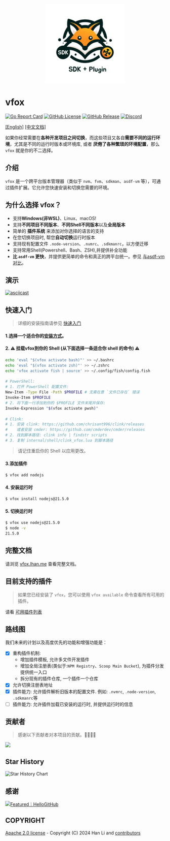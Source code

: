<p style="" align="center">
  <img src="./logo.png" alt="Logo" width="250" height="250">
</p>

# vfox

[![Go Report Card](https://img.shields.io/badge/go%20report-A+-brightgreen.svg?style=for-the-badge)](https://goreportcard.com/report/github.com/version-fox/vfox)
[![GitHub License](https://img.shields.io/github/license/version-fox/vfox?style=for-the-badge)](LICENSE)
[![GitHub Release](https://img.shields.io/github/v/release/version-fox/vfox?display_name=tag&style=for-the-badge)](https://github.com/version-fox/vfox/releases)
[![Discord](https://img.shields.io/discord/1191981003204477019?style=for-the-badge&logo=discord)](https://discord.gg/85c8ptYgb7)

[[English]](./README.md)  [[中文文档]](./README_CN.md)

如果你经常需要在**各种开发项目之间切换**，而这些项目又各自**需要不同的运行环境**，尤其是不同的运行时版本或环境库, 或者
**厌倦了各种繁琐的环境配置**，那么 `vfox` 就是你的不二选择。
## 介绍

`vfox` 是一个跨平台版本管理器（类似于 `nvm`、`fvm`、`sdkman`、`asdf-vm` 等），可通过插件扩展。它允许您快速安装和切换您需要的环境。
## 为什么选择 vfox？

- 支持**Windows(非WSL)**、Linux、macOS!
- 支持**不同项目不同版本**、**不同Shell不同版本**以及**全局版本**
- 简单的 **插件系统** 来添加对你选择的语言的支持
- 在您切换项目时, 帮您**自动切换**运行时版本
- 支持现有配置文件 `.node-version`、`.nvmrc`、`.sdkmanrc`，以方便迁移
- 支持常用Shell(Powershell、Bash、ZSH),并提供补全功能
- **比 `asdf-vm` 更快**，并提供更简单的命令和真正的跨平台统一。参见 [与asdf-vm对比](https://vfox.lhan.me/zh-hans/misc/vs-asdf.html)。

## 演示

[![asciicast](https://asciinema.org/a/650100.svg)](https://asciinema.org/a/650100)

## 快速入门

> 详细的安装指南请参见 [快速入门](https://vfox.lhan.me/zh-hans/guides/quick-start.html)

#### 1.选择一个适合你的[安装方式](https://vfox.lhan.me/zh-hans/guides/quick-start.html#_1-%E5%AE%89%E8%A3%85vfox)。

#### 2. ⚠️ **挂载vfox到你的 Shell (从下面选择一条适合你 shell 的命令)** ⚠️

```bash
echo 'eval "$(vfox activate bash)"' >> ~/.bashrc
echo 'eval "$(vfox activate zsh)"' >> ~/.zshrc
echo 'vfox activate fish | source' >> ~/.config/fish/config.fish

# PowerShell:
# 1. 打开 PowerShell 配置文件:
New-Item -Type File -Path $PROFILE # 无需在意 `文件已存在` 错误
Invoke-Item $PROFILE
# 2. 将下面一行添加到你的 $PROFILE 文件末尾并保存:
Invoke-Expression "$(vfox activate pwsh)"

# Clink:
# 1. 安装 clink: https://github.com/chrisant996/clink/releases
#    或者安装 cmder: https://github.com/cmderdev/cmder/releases
# 2. 找到脚本路径: clink info | findstr scripts
# 3. 复制 internal/shell/clink_vfox.lua 到脚本路径
```

> 请记住重启你的 Shell 以应用更改。

#### 3.添加插件
```bash 
$ vfox add nodejs
```

#### 4. 安装运行时

```bash
$ vfox install nodejs@21.5.0
```

#### 5. 切换运行时

```bash
$ vfox use nodejs@21.5.0
$ node -v
21.5.0
```

## 完整文档

请浏览 [vfox.lhan.me](https://vfox.lhan.me) 查看完整文档。

## 目前支持的插件

> 如果您已经安装了 `vfox`，您可以使用 `vfox available` 命令查看所有可用的插件。

请看 [可用插件列表](https://vfox.lhan.me/zh-hans/plugins/available.html)

## 路线图

我们未来的计划以及高度优先的功能和增强功能是：
- [X] 重构插件机制:
  - 增加插件模板, 允许多文件开发插件
  - 增加全局注册表(类似于:`NPM Registry`、`Scoop Main Bucket`), 为插件分发提供统一入口
  - 拆分现有的插件仓库, 一个插件一个仓库
- [X] 允许切换注册表地址
- [X] 插件能力: 允许插件解析旧版本的配置文件. 例如: `.nvmrc`, `.node-version`, `.sdkmanrc`等
- [ ] 插件能力: 允许插件加载已安装的运行时, 并提供运行时的信息

## 贡献者

> 感谢以下贡献者对本项目的贡献。🎉🎉🙏🙏

<a href="https://github.com/version-fox/vfox/graphs/contributors">
  <img src="https://contrib.rocks/image?repo=version-fox/vfox" />
</a>


## Star History

![Star History Chart](https://api.star-history.com/svg?repos=version-fox/vfox&type=Date)

## 感谢

<a href="https://hellogithub.com/repository/a32a1f2ad04a4b8aa4dd3e1b76c880b2" target="_blank"><img src="https://api.hellogithub.com/v1/widgets/recommend.svg?rid=a32a1f2ad04a4b8aa4dd3e1b76c880b2" alt="Featured｜HelloGitHub" style="width: 250px; height: 54px;" width="250" height="54" /></a>


## COPYRIGHT

[Apache 2.0 license](./LICENSE) - Copyright (C) 2024 Han Li
and [contributors](https://github.com/version-fox/vfox/graphs/contributors)

